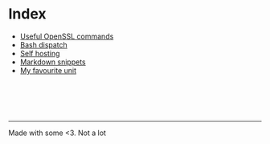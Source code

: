 # Index

- [Useful OpenSSL commands](openssl.md)
- [Bash dispatch](dispatch.md)
- [Self hosting](hosting.md)
- [Markdown snippets](markdown.md)
- [My favourite unit](unit.md)


#  &nbsp;
---
<!-- This ~~will be eventually~~ is generated. -->
Made with some <3. Not a lot